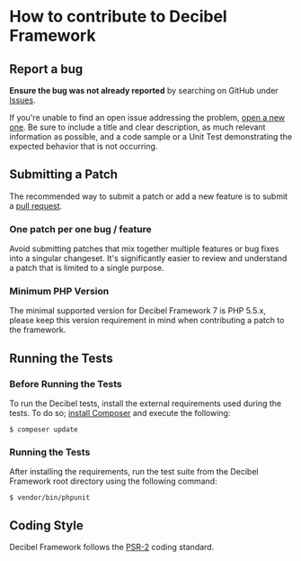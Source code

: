 # How to contribute to Decibel Framework

## Report a bug

**Ensure the bug was not already reported** by searching on GitHub under 
[Issues](https://github.com/decibeltechnology/decibel-framework/issues).

If you're unable to find an open issue addressing the problem, 
[open a new one](https://github.com/decibeltechnology/decibel-framework/issues/new). 
Be sure to include a title and clear description, as much relevant information 
as possible, and a code sample or a Unit Test demonstrating the 
expected behavior that is not occurring.

## Submitting a Patch

The recommended way to submit a patch or add a new feature is to submit a [pull
request](https://help.github.com/articles/using-pull-requests/).

### One patch per one bug / feature

Avoid submitting patches that mix together multiple features or bug fixes into
a singular changeset. It's significantly easier to review and understand a patch
that is limited to a single purpose.

### Minimum PHP Version

The minimal supported version for Decibel Framework 7 is PHP 5.5.x, please keep
this version requirement in mind when contributing a patch to the framework.

## Running the Tests

### Before Running the Tests

To run the Decibel tests, install the external requirements used during the
tests. To do so; [install Composer](https://getcomposer.org/download/) and 
execute the following:

```shell
$ composer update
```
### Running the Tests
 
After installing the requirements, run the test suite from the Decibel Framework
root directory using the following command:

```shell
$ vendor/bin/phpunit
```

## Coding Style

Decibel Framework follows the 
[PSR-2](https://github.com/php-fig/fig-standards/blob/master/accepted/PSR-2-coding-style-guide.md) 
coding standard.